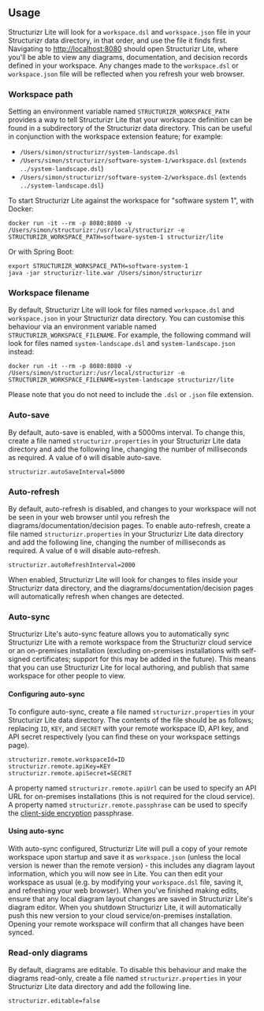 ## Usage

Structurizr Lite will look for a `workspace.dsl` and `workspace.json` file in your Structurizr data directory, in that order, and use the file it finds first.
Navigating to [http://localhost:8080](http://localhost:8080) should open Structurizr Lite,
where you'll be able to view any diagrams, documentation, and decision records defined in your workspace.
Any changes made to the `workspace.dsl` or `workspace.json` file will be reflected when you refresh your web browser.

### Workspace path

Setting an environment variable named `STRUCTURIZR_WORKSPACE_PATH` provides a way to tell Structurizr Lite that your
workspace definition can be found in a subdirectory of the Structurizr data directory.
This can be useful in conjunction with the workspace extension feature; for example:

- `/Users/simon/structurizr/system-landscape.dsl`
- `/Users/simon/structurizr/software-system-1/workspace.dsl` (`extends ../system-landscape.dsl`)
- `/Users/simon/structurizr/software-system-2/workspace.dsl` (`extends ../system-landscape.dsl`)

To start Structurizr Lite against the workspace for "software system 1", with Docker:

```
docker run -it --rm -p 8080:8080 -v /Users/simon/structurizr:/usr/local/structurizr -e STRUCTURIZR_WORKSPACE_PATH=software-system-1 structurizr/lite
```

Or with Spring Boot:

```
export STRUCTURIZR_WORKSPACE_PATH=software-system-1
java -jar structurizr-lite.war /Users/simon/structurizr
```

### Workspace filename

By default, Structurizr Lite will look for files named `workspace.dsl` and `workspace.json` in your Structurizr data directory.
You can customise this behaviour via an environment variable named `STRUCTURIZR_WORKSPACE_FILENAME`.
For example, the following command will look for files named `system-landscape.dsl` and `system-landscape.json` instead:

```
docker run -it --rm -p 8080:8080 -v /Users/simon/structurizr:/usr/local/structurizr -e STRUCTURIZR_WORKSPACE_FILENAME=system-landscape structurizr/lite
```

Please note that you do not need to include the `.dsl` or `.json` file extension.

### Auto-save

By default, auto-save is enabled, with a 5000ms interval. To change this, create a file named `structurizr.properties`
in your Structurizr Lite data directory and add the following line, changing the number of milliseconds as required. A value of `0` will disable auto-save.

```
structurizr.autoSaveInterval=5000
```

### Auto-refresh

By default, auto-refresh is disabled, and changes to your workspace will not be seen in your web browser until you refresh the diagrams/documentation/decision pages.
To enable auto-refresh, create a file named `structurizr.properties`
in your Structurizr Lite data directory and add the following line, changing the number of milliseconds as required. A value of `0` will disable auto-refresh.

```
structurizr.autoRefreshInterval=2000
```

When enabled, Structurizr Lite will look for changes to files inside your Structurizr data directory, and the diagrams/documentation/decision pages will automatically refresh when changes are detected.

### Auto-sync

Structurizr Lite's auto-sync feature allows you to automatically sync Structurizr Lite with a remote workspace from the Structurizr cloud service or an on-premises installation
(excluding on-premises installations with self-signed certificates; support for this may be added in the future).
This means that you can use Structurizr Lite for local authoring, and publish that same workspace for other people to view.

#### Configuring auto-sync

To configure auto-sync, create a file named `structurizr.properties`
in your Structurizr Lite data directory. The contents of the file should be as follows;
replacing `ID`, `KEY`, and `SECRET` with your remote workspace ID, API key, and API secret respectively (you can find these on your workspace settings page).


```
structurizr.remote.workspaceId=ID
structurizr.remote.apiKey=KEY
structurizr.remote.apiSecret=SECRET
```


A property named `structurizr.remote.apiUrl` can be used to specify an API URL for on-premises installations (this is not required for the cloud service).
A property named `structurizr.remote.passphrase` can be used to specify the [client-side encryption](https://structurizr.com/help/client-side-encryption) passphrase.

#### Using auto-sync

With auto-sync configured, Structurizr Lite will pull a copy of your remote workspace upon startup and save it as `workspace.json`
(unless the local version is newer than the remote version) - this includes any diagram layout information, which you will now see in Lite.
You can then edit your workspace as usual (e.g. by modifying your `workspace.dsl` file, saving it, and refreshing your web browser).
When you've finished making edits, ensure that any local diagram layout changes are saved in Structurizr Lite's diagram editor.
When you shutdown Structurizr Lite, it will automatically push this new version to your cloud service/on-premises installation.
Opening your remote workspace will confirm that all changes have been synced.

### Read-only diagrams

By default, diagrams are editable. To disable this behaviour and make the diagrams read-only, create a file named `structurizr.properties`
in your Structurizr Lite data directory and add the following line.

```
structurizr.editable=false
```